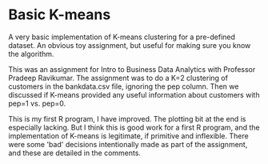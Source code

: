 Basic K-means
======

A very basic implementation of K-means clustering for a pre-defined dataset. An obvious toy assignment, but useful for making sure you know the algorithm.

This was an assignment for Intro to Business Data Analytics with Professor Pradeep Ravikumar. The assignment was to do a K=2 clustering of customers in the bankdata.csv file, ignoring the pep column. Then we discussed if K-means provided any useful information about customers with pep=1 vs. pep=0.

This is my first R program, I have improved. The plotting bit at the end is especially lacking. But I think this is good work for a first R program, and the implementation of K-means is legitimate, if primitive and inflexible. There were some 'bad' decisions intentionally made as part of the assignment, and these are detailed in the comments.
